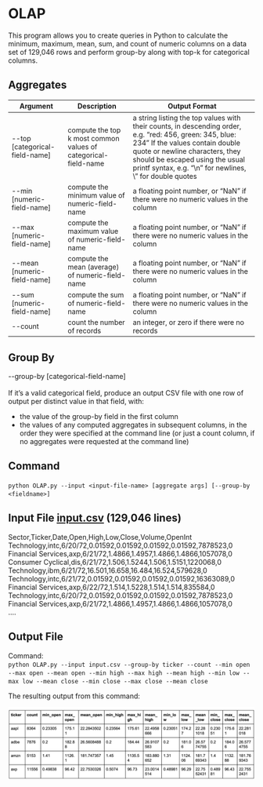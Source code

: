 # OLAP
This program allows you to create queries in Python to calculate the minimum, maximum, mean, sum, and count of numeric columns on a data set of 129,046 rows and perform group-by along with top-k for categorical columns.

## Aggregates

| Argument | Description | Output Format |
|-------|-------|-------|
| --top <k> [categorical-field-name] | compute the top k most common values of categorical-field-name | a string listing the top values with their counts, in descending order, e.g. “red: 456, green: 345, blue: 234” If the values contain double quote or newline characters, they should be escaped using the usual printf syntax, e.g. “\n” for newlines, \” for double quotes |
| --min [numeric-field-name] | compute the minimum value of numeric-field-name | a floating point number, or “NaN” if there were no numeric values in the column |
| --max [numeric-field-name] | compute the maximum value of numeric-field-name | a floating point number, or “NaN” if there were no numeric values in the column |
| --mean [numeric-field-name] | compute the mean (average) of numeric-field-name | a floating point number, or “NaN” if there were no numeric values in the column |
| --sum [numeric-field-name] | compute the sum of numeric-field-name | a floating point number, or “NaN” if there were no numeric values in the column |
| --count | count the number of records | an integer, or zero if there were no records |


## Group By
--group-by [categorical-field-name] </br> </br>
If it’s a valid categorical field, produce an output CSV file with one row of output per distinct value in that field, with:
- the value of the group-by field in the first column
- the values of any computed aggregates in subsequent columns, in the order they were specified at the command line (or just a count column, if no aggregates were requested at the command line)

## Command

`python OLAP.py --input <input-file-name> [aggregate args] [--group-by <fieldname>]`

## Input File [input.csv](https://github.com/chloe-blankers/OLAP/blob/master/input.csv) (129,046 lines)

Sector,Ticker,Date,Open,High,Low,Close,Volume,OpenInt</br>
Technology,intc,6/20/72,0.01592,0.01592,0.01592,0.01592,7878523,0</br>
Financial Services,axp,6/21/72,1.4866,1.4957,1.4866,1.4866,1057078,0</br>
Consumer Cyclical,dis,6/21/72,1.506,1.5244,1.506,1.5151,1220068,0</br>
Technology,ibm,6/21/72,16.501,16.658,16.484,16.524,579628,0</br>
Technology,intc,6/21/72,0.01592,0.01592,0.01592,0.01592,16363089,0</br>
Financial Services,axp,6/22/72,1.514,1.5228,1.514,1.514,835584,0</br>
Technology,intc,6/20/72,0.01592,0.01592,0.01592,0.01592,7878523,0</br>
Financial Services,axp,6/21/72,1.4866,1.4957,1.4866,1.4866,1057078,0</br>
....</br>

## Output File

Command:</br>
`python OLAP.py --input input.csv --group-by ticker --count --min open --max open --mean open --min high --max high --mean high --min low --max low --mean close --min close --max close --mean close`

The resulting output from this command:

![IMG](https://github.com/chloe-blankers/OLAP/blob/master/chart.PNG)

